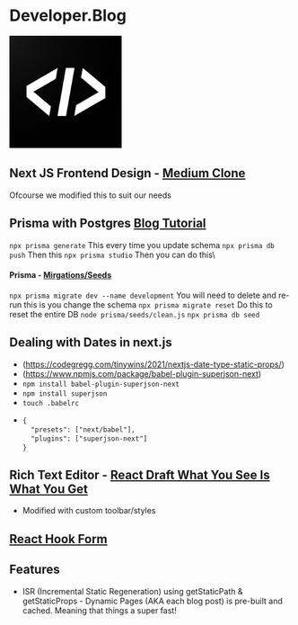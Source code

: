 # Developer.Blog
<img src="./public//brackets.png" alt="Angle Brackets" width="200"/>

## Next JS Frontend Design - [Medium Clone](https://www.youtube.com/watch?v=I2dcpatq54o)
Ofcourse we modified this to suit our needs

## Prisma with Postgres [Blog Tutorial](https://vercel.com/guides/nextjs-prisma-postgres)
``` npx prisma generate ``` This every time you update schema
``` npx prisma db push ```  Then this
``` npx prisma studio ```   Then you can do this\

#### Prisma - [Mirgations/Seeds](https://www.prisma.io/docs/guides/database/seed-database)
``` npx prisma migrate dev --name development ``` You will need to delete and re-run this is you change the schema
``` npx prisma migrate reset ``` Do this to reset the entire DB
``` node prisma/seeds/clean.js ``` 
``` npx prisma db seed ``` 

## Dealing with Dates in next.js
- (https://codegregg.com/tinywins/2021/nextjs-date-type-static-props/)
- (https://www.npmjs.com/package/babel-plugin-superjson-next)
- ``` npm install babel-plugin-superjson-next ```
- ``` npm install superjson ```
- ``` touch .babelrc ```
- ```
  {
    "presets": ["next/babel"],
    "plugins": ["superjson-next"]
  }
  ``` 
## Rich Text Editor - [React Draft What You See Is What You Get](https://www.npmjs.com/package/react-draft-wysiwyg)
- Modified with custom toolbar/styles 

## [React Hook Form](https://www.npmjs.com/package/react-hook-form)

## Features
- ISR (Incremental Static Regeneration) using getStaticPath & getStaticProps - Dynamic Pages (AKA each blog post) is pre-built and cached. Meaning that things a super fast!